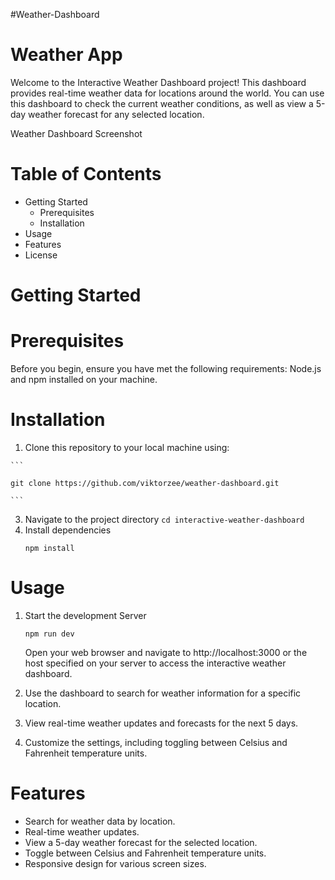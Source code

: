 #Weather-Dashboard
# Weather App

Welcome to the Interactive Weather Dashboard project! This dashboard provides real-time weather data for locations around the world. You can use this dashboard to check the current weather conditions, as well as view a 5-day weather forecast for any selected location.

Weather Dashboard Screenshot
# Table of Contents
   * Getting Started
      * Prerequisites
      * Installation
   * Usage
   * Features
   * License

# Getting Started
  # Prerequisites
Before you begin, ensure you have met the following requirements:
    Node.js and npm installed on your machine.

  # Installation
  1. Clone this repository to your local machine using:
     
    ```
    
    git clone https://github.com/viktorzee/weather-dashboard.git
    
    ```
  3. Navigate to the project directory
    ```
      cd interactive-weather-dashboard
    ```
  4. Install dependencies
     ```
     npm install
     ```
# Usage
1. Start the development Server
   ```
   npm run dev
   ```
   Open your web browser and navigate to http://localhost:3000 or the host specified on your server to access the interactive weather dashboard.

2. Use the dashboard to search for weather information for a specific location.

3. View real-time weather updates and forecasts for the next 5 days.

4. Customize the settings, including toggling between Celsius and Fahrenheit temperature units.
    
# Features

  * Search for weather data by location.
  * Real-time weather updates.
  * View a 5-day weather forecast for the selected location.
  * Toggle between Celsius and Fahrenheit temperature units.
  * Responsive design for various screen sizes.    
